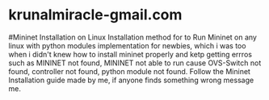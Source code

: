 # krunalmiracle-gmail.com
#Mininet Installation on Linux
Installation method for to Run Mininet on any linux with python modules implementation for newbies, which i was too when i didn't knew how to install mininet properly and ketp getting errros such as MININET not found, MININET not able to run cause OVS-Switch not found, controller not found, python module not found.
Follow the Mininet Installation guide made by me, if anyone finds something wrong message me.
